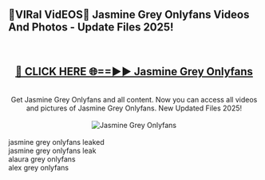 <h2>🔴VIRal VidEOS🔴 Jasmine Grey Onlyfans Videos And Photos - Update Files 2025!</h2>
<br>
<div align="center">
<h2><a href="https://virallinks.top/odZfE0" rel="nofollow">🔴 CLICK HERE 🌐==►► Jasmine Grey Onlyfans</a></h2>
<br>
Get Jasmine Grey Onlyfans and all content. Now you can access all videos and pictures of Jasmine Grey Onlyfans. New Updated Files 2025!
<br>
<br>
<a href="https://virallinks.top/odZfE0" rel="nofollow" data-target="animated-image.originalLink"><img src="https://i.imgur.com/dJHk4Zq.gif)" alt="Jasmine Grey Onlyfans" style="max-width: 100%; display: inline-block;" data-target="animated-image.originalImage"></a>
</div>
<br>
jasmine grey onlyfans leaked<br>
jasmine grey onlyfans leak<br>
alaura grey onlyfans<br>
alex grey onlyfans